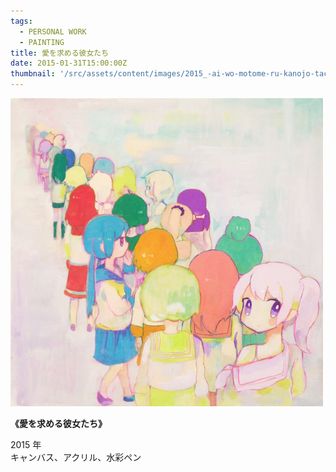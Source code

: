 ```yaml
---
tags:
  - PERSONAL WORK
  - PAINTING
title: 愛を求める彼女たち
date: 2015-01-31T15:00:00Z
thumbnail: '/src/assets/content/images/2015_-ai-wo-motome-ru-kanojo-tachi.jpg'
---
```


![](/src/assets/content/images/2015_-ai-wo-motome-ru-kanojo-tachi.jpg)

**《愛を求める彼女たち》**

2015 年  
キャンバス、アクリル、水彩ペン
